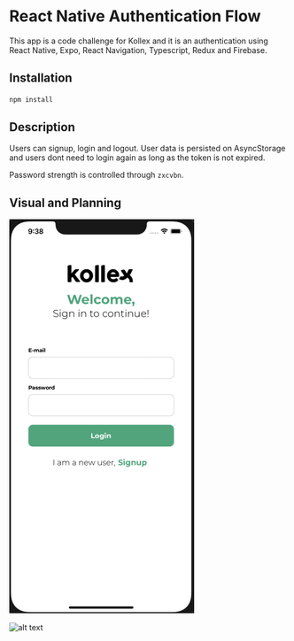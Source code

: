 # React Native Authentication Flow

This app is a code challenge for Kollex and it is an authentication using React Native, Expo, React Navigation, Typescript, Redux and Firebase.

## Installation

```bash
npm install
```

## Description

Users can signup, login and logout. User data is persisted on AsyncStorage and users dont need to login again as long as the token is not expired.

Password strength is controlled through `zxcvbn`.

## Visual and Planning

![alt text](https://github.com/feraraujofilho/KollexAuthenticationApp/blob/master/assets/kollex_login.png?raw=true)

![alt text](https://github.com/feraraujofilho/KollexAuthenticationApp/blob/master/assets/PlanningApp.png?raw=true)
